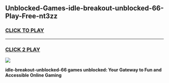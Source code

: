 
## Unblocked-Games-idle-breakout-unblocked-66-Play-Free-nt3zz
<h3>
<a href="https://premium76.site?title=idle-breakout-unblocked-66&ref=21A">CLICK TO PLAY</a></h3>
<hr>

<h3>
<a href="https://premium76.site?title=idle-breakout-unblocked-66&ref=21A">CLICK 2 PLAY</a>
  
</h3>

<a href="https://premium76.site?title=idle-breakout-unblocked-66&ref=21A"><img src="https://clearcache.store/games.png"></a>


**idle-breakout-unblocked-66 games unblocked: Your Gateway to Fun and Accessible Online Gaming**
